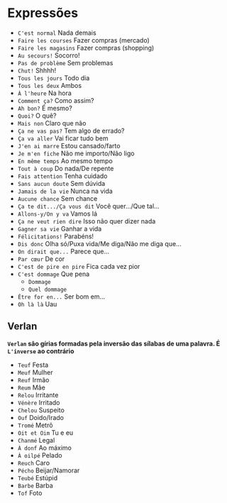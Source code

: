 # Expressões

-   `C'est normal` Nada demais
-   `Faire les courses` Fazer compras (mercado)
-   `Faire les magasins` Fazer compras (shopping)
-   `Au secours!` Socorro!
-   `Pas de problème` Sem problemas
-   `Chut!` Shhhh!
-   `Tous les jours` Todo dia
-   `Tous les deux` Ambos
-   `À l'heure` Na hora
-   `Comment ça?` Como assim?
-   `Ah bon?` É mesmo?
-   `Quoi?` O quê?
-   `Mais non` Claro que não
-   `Ça ne vas pas?` Tem algo de errado?
-   `Ça va aller` Vai ficar tudo bem
-   `J'en ai marre` Estou cansado/farto
-   `Je m'en fiche` Não me importo/Não ligo
-   `En même temps` Ao mesmo tempo
-   `Tout à coup` Do nada/De repente
-   `Fais attention` Tenha cuidado
-   `Sans aucun doute` Sem dúvida
-   `Jamais de la vie` Nunca na vida
-   `Aucune chance` Sem chance
-   `Ça te dit.../Ça vous dit` Você quer.../Que tal...
-   `Allons-y/On y va` Vamos lá
-   `Ça ne veut rien dire` Isso não quer dizer nada
-   `Gagner sa vie` Ganhar a vida
-   `Félicitations!` Parabéns!
-   `Dis donc` Olha só/Puxa vida/Me diga/Não me diga que...
-   `On dirait que...` Parece que...
-   `Par cœur` De cor
-   `C'est de pire en pire` Fica cada vez pior
-   `C'est dommage` Que pena
    -   `Dommage`
    -   `Quel dommage`
-   `Être for en...` Ser bom em...
-   `Oh là là` Uau

## Verlan

**`Verlan` são gírias formadas pela inversão das sílabas de uma palavra. É `L'inverse` ao contrário**

-   `Teuf` Festa
-   `Meuf` Mulher
-   `Reuf` Irmão
-   `Reum` Mãe
-   `Relou` Irritante
-   `Vénère` Irritado
-   `Chelou` Suspeito
-   `Ouf` Doido/Irado
-   `Tromé` Metrô
-   `Oit et Oim` Tu e eu
-   `Chanmé` Legal
-   `À donf` Ao máximo
-   `À oilpé` Pelado
-   `Reuch` Caro
-   `Pécho` Beijar/Namorar
-   `Teubé` Estúpid
-   `Barbe` Barba
-   `Tof` Foto
